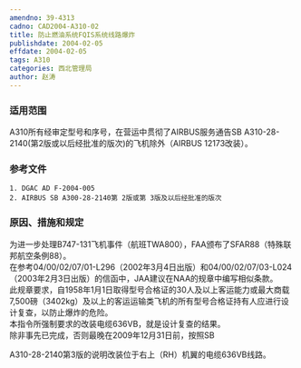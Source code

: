 ```yaml
---
amendno: 39-4313  
cadno: CAD2004-A310-02  
title: 防止燃油系统FQIS系统线路爆炸  
publishdate: 2004-02-05  
effdate: 2004-02-05  
tags: A310  
categories: 西北管理局  
author: 赵涛  
---
```

  
### 适用范围  
A310所有经审定型号和序号，在营运中贯彻了AIRBUS服务通告SB A310-28-2140(第2版或以后经批准的版次)的飞机除外（AIRBUS 12173改装）。  
  
<!--more-->  
### 参考文件  
    1. DGAC AD F-2004-005  
    2. AIRBUS SB A300-28-2140第 2版或第 3版及以后经批准的版次  
  
### 原因、措施和规定  
为进一步处理B747-131飞机事件（航班TWA800），FAA颁布了SFAR88（特殊联邦航空条例88）。  
    在参考04/00/02/07/01-L296（2002年3月4日出版）和04/00/02/07/03-L024（2003年2月3日出版）的信函中，JAA建议在NAA的规章中编写相似条款。  
    此规章要求，自1958年1月1日取得型号合格证的30人及以上客运能力或最大商载7,500磅（3402kg）及以上的客运运输类飞机的所有型号合格证持有人应进行设计复查，以防止爆炸的危险。  
    本指令所强制要求的改装电缆636VB，就是设计复查的结果。  
    除非事先已完成，否则最晚在2009年12月31日前，按照SB  
  
A310-28-2140第3版的说明改装位于右上（RH）机翼的电缆636VB线路。  
